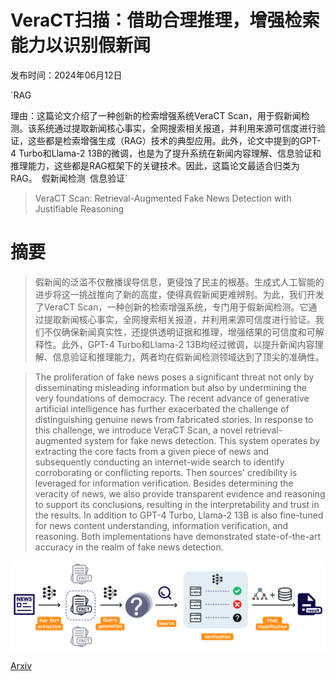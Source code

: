 # VeraCT扫描：借助合理推理，增强检索能力以识别假新闻

发布时间：2024年06月12日

`RAG

理由：这篇论文介绍了一种创新的检索增强系统VeraCT Scan，用于假新闻检测。该系统通过提取新闻核心事实，全网搜索相关报道，并利用来源可信度进行验证，这些都是检索增强生成（RAG）技术的典型应用。此外，论文中提到的GPT-4 Turbo和Llama-2 13B的微调，也是为了提升系统在新闻内容理解、信息验证和推理能力，这些都是RAG框架下的关键技术。因此，这篇论文最适合归类为RAG。` `假新闻检测` `信息验证`

> VeraCT Scan: Retrieval-Augmented Fake News Detection with Justifiable Reasoning

# 摘要

> 假新闻的泛滥不仅散播误导信息，更侵蚀了民主的根基。生成式人工智能的进步将这一挑战推向了新的高度，使得真假新闻更难辨别。为此，我们开发了VeraCT Scan，一种创新的检索增强系统，专门用于假新闻检测。它通过提取新闻核心事实，全网搜索相关报道，并利用来源可信度进行验证。我们不仅确保新闻真实性，还提供透明证据和推理，增强结果的可信度和可解释性。此外，GPT-4 Turbo和Llama-2 13B均经过微调，以提升新闻内容理解、信息验证和推理能力，两者均在假新闻检测领域达到了顶尖的准确性。

> The proliferation of fake news poses a significant threat not only by disseminating misleading information but also by undermining the very foundations of democracy. The recent advance of generative artificial intelligence has further exacerbated the challenge of distinguishing genuine news from fabricated stories. In response to this challenge, we introduce VeraCT Scan, a novel retrieval-augmented system for fake news detection. This system operates by extracting the core facts from a given piece of news and subsequently conducting an internet-wide search to identify corroborating or conflicting reports. Then sources' credibility is leveraged for information verification. Besides determining the veracity of news, we also provide transparent evidence and reasoning to support its conclusions, resulting in the interpretability and trust in the results. In addition to GPT-4 Turbo, Llama-2 13B is also fine-tuned for news content understanding, information verification, and reasoning. Both implementations have demonstrated state-of-the-art accuracy in the realm of fake news detection.

![VeraCT扫描：借助合理推理，增强检索能力以识别假新闻](../../../paper_images/2406.10289/x1.png)

[Arxiv](https://arxiv.org/abs/2406.10289)